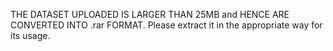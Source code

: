 THE DATASET UPLOADED IS LARGER THAN 25MB and HENCE ARE CONVERTED INTO .rar FORMAT.
Please extract it in the appropriate way for its usage.